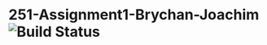 # 251-Assignment1-Brychan-Joachim ![Build Status](https://travis-ci.com/Alpha3114/251-Assignment1-Brychan-Joachim.svg?token=wuhuPZJbFJ2ZLwZ5B8QZ&branch=master)
